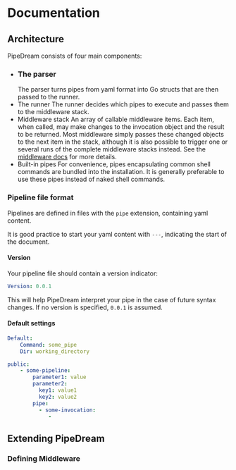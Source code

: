 # Documentation

## Architecture

PipeDream consists of four main components:
- ### The parser
    The parser turns pipes from yaml format into Go structs that are then passed to the runner.
- The runner
    The runner decides which pipes to execute and passes them to the middleware stack.
- Middleware stack
    An array of callable middleware items. Each item, when called, may make changes to the invocation object and the result to be returned. Most middleware simply passes these changed objects to the next item in the stack, although it is also possible to trigger one or several runs of the complete middleware stacks instead. See the [middleware docs](../src/middleware) for more details.
- Built-in pipes
    For convenience, pipes encapsulating common shell commands are bundled into the installation. It is generally preferable to use these pipes instead of naked shell commands.

### Pipeline file format

Pipelines are defined in files with the `pipe` extension, containing yaml content.

It is good practice to start your yaml content with `---`, indicating the start of the document.

#### Version

Your pipeline file should contain a version indicator:

```yaml
Version: 0.0.1
```

This will help PipeDream interpret your pipe in the case of future syntax changes. If no version is specified, `0.0.1` is assumed.

#### Default settings

```yaml
Default:
    Command: some_pipe
    Dir: working_directory
```




```yaml
public:
    - some-pipeline:
        parameter1: value
        parameter2:
          key1: value1
          key2: value2
        pipe:
          - some-invocation:
             - 
```


## Extending PipeDream

### Defining Middleware


